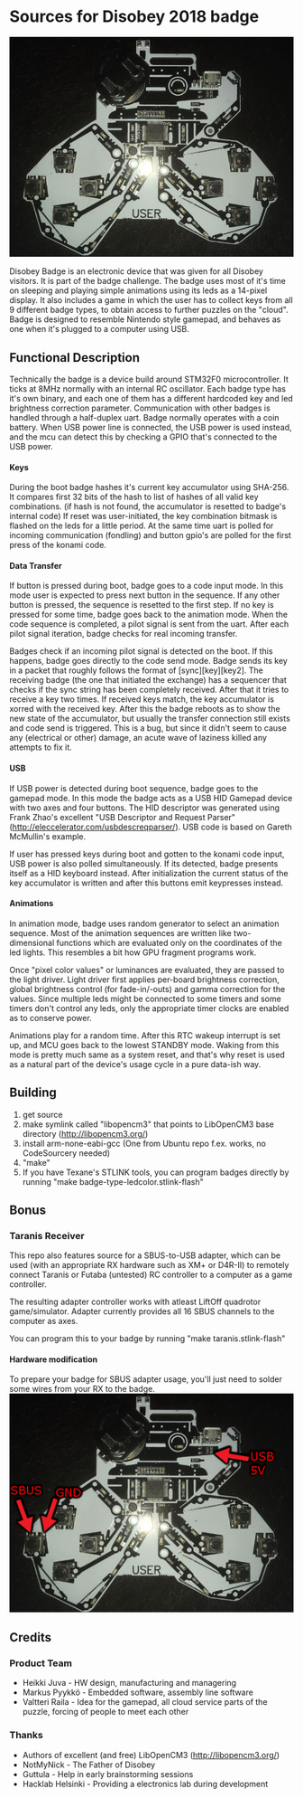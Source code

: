# Sources for Disobey 2018 badge

![Image of USER badge](https://raw.githubusercontent.com/disobeyfi/badge-2018/master/web/badge.jpg)

Disobey Badge is an electronic device that was given for all Disobey visitors. It is part of the badge challenge.
The badge uses most of it's time on sleeping and playing simple animations using its leds as a 14-pixel display.
It also includes a game in which the user has to collect keys from all 9 different badge types, to obtain access to further puzzles on the "cloud". Badge is designed to resemble Nintendo style gamepad, and behaves as one when it's plugged to a computer using USB.

## Functional Description

Technically the badge is a device build around STM32F0 microcontroller. It ticks at 8MHz normally with an internal RC oscillator.
Each badge type has it's own binary, and each one of them has a different hardcoded key and led brightness correction parameter.
Communication with other badges is handled through a half-duplex uart. Badge normally operates with a coin battery. When USB power line is connected, the USB power is used instead, and the mcu can detect this by checking a GPIO that's connected to the USB power.

#### Keys

During the boot badge hashes it's current key accumulator using SHA-256. It compares first 32 bits of the hash to list of hashes of all valid key combinations.
(if hash is not found, the accumulator is resetted to badge's internal code) If reset was user-initiated, the key combination bitmask is flashed on the leds for a little period. At the same time uart is polled for incoming communication (fondling) and button gpio's are polled for the first press of the konami code.

#### Data Transfer

If button is pressed during boot, badge goes to a code input mode. In this mode user is expected to press next button in the sequence.
If any other button is pressed, the sequence is resetted to the first step. If no key is pressed for some time, badge goes back to the animation mode. When the code sequence is completed, a pilot signal is sent from the uart. After each pilot signal iteration, badge checks for real incoming transfer.

Badges check if an incoming pilot signal is detected on the boot. If this happens, badge goes directly to the code send mode.
Badge sends its key in a packet that roughly follows the format of [sync][key][key2]. The receiving badge (the one that initiated the exchange) has a sequencer that checks if the sync string has been completely received. After that it tries to receive a key two times. If received keys match, the key accumulator is xorred with the received key. After this the badge reboots as to show the new state of the accumulator, but usually the transfer connection still exists and code send is triggered. This is a bug, but since it didn't seem to cause any (electrical or other) damage, an acute wave of laziness killed any attempts to fix it.

#### USB

If USB power is detected during boot sequence, badge goes to the gamepad mode. In this mode the badge acts as a USB HID Gamepad device with two axes and four buttons. The HID descriptor was generated using Frank Zhao's excellent "USB Descriptor and Request Parser" (http://eleccelerator.com/usbdescreqparser/). USB code is based on Gareth McMullin's example.

If user has pressed keys during boot and gotten to the konami code input, USB power is also polled simultaneously. If its detected, badge presents itself as a HID keyboard instead. After initialization the current status of the key accumulator is written and after this buttons emit keypresses instead.

#### Animations

In animation mode, badge uses random generator to select an animation sequence. Most of the animation sequences are written like two-dimensional functions which are evaluated only on the coordinates of the led lights. This resembles a bit how GPU fragment programs work.

Once "pixel color values" or luminances are evaluated, they are passed to the light driver. Light driver first applies per-board brightness correction, global brightness control (for fade-in/-outs) and gamma correction for the values. Since multiple leds might be connected to some timers and some timers don't control any leds, only the appropriate timer clocks are enabled as to conserve power.

Animations play for a random time. After this RTC wakeup interrupt is set up, and MCU goes back to the lowest STANDBY mode. Waking from this mode is pretty much same as a system reset, and that's why reset is used as a natural part of the device's usage cycle in a pure data-ish way.


## Building

1. get source
2. make symlink called "libopencm3" that points to LibOpenCM3 base directory (http://libopencm3.org/)
3. install arm-none-eabi-gcc (One from Ubuntu repo f.ex. works, no CodeSourcery needed)
4. "make"
5. If you have Texane's STLINK tools, you can program badges directly by running "make badge-type-ledcolor.stlink-flash"

## Bonus
### Taranis Receiver

This repo also features source for a SBUS-to-USB adapter, which can be used (with an appropriate RX hardware such as XM+ or D4R-II) to remotely connect Taranis or Futaba (untested) RC controller to a computer as a game controller.

The resulting adapter controller works with atleast LiftOff quadrotor game/simulator. Adapter currently provides all 16 SBUS channels to the computer as axes.

You can program this to your badge by running "make taranis.stlink-flash"

#### Hardware modification
To prepare your badge for SBUS adapter usage, you'll just need to solder some wires from your RX to the badge.
![Wiring diagram](https://raw.githubusercontent.com/disobeyfi/badge-2018/master/web/badge-sbus.jpg)

## Credits

### Product Team
* Heikki Juva - HW design, manufacturing and managering
* Markus Pyykkö - Embedded software, assembly line software
* Valtteri Raila - Idea for the gamepad, all cloud service parts of the puzzle, forcing of people to meet each other

### Thanks
* Authors of excellent (and free) LibOpenCM3 (http://libopencm3.org/)
* NotMyNick - The Father of Disobey
* Guttula - Help in early brainstorming sessions
* Hacklab Helsinki - Providing a electronics lab during development
